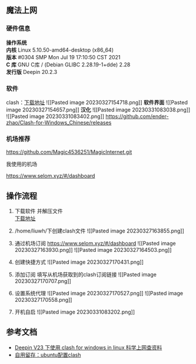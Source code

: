```toc
```

## 魔法上网
### 硬件信息
**操作系统**\
**内核**         Linux 5.10.50-amd64-desktop (x86_64)\
**版本**         #0304 SMP Mon Jul 19 17:10:50 CST 2021\
**C 库**         GNU C库 / (Debian GLIBC 2.28.19-1+dde) 2.28\
**发行版**     Deepin 20.2.3

### 软件
clash：[下载地址](https://github.com/Fndroid/clash_for_windows_pkg/releases)
![[Pasted image 20230327154718.png]]
**软件界面**
![[Pasted image 20230327154657.png]]
**汉化**
![[Pasted image 20230331083038.png]]
![[Pasted image 20230331083402.png]]
https://github.com/ender-zhao/Clash-for-Windows_Chinese/releases

### 机场推荐
https://github.com/Magic4536251/MagicInternet.git

我使用的机场

https://www.selom.xyz/#/dashboard

## 操作流程
1. 下载软件 并解压文件 \
[下载地址](https://github.com/Fndroid/clash_for_windows_pkg/releases)
2. /home/liuwh/下创建clash文件
![[Pasted image 20230327163855.png]]
3. 通过机场订阅 https://www.selom.xyz/#/dashboard
![[Pasted image 20230327163930.png]]
![[Pasted image 20230327164503.png]]
4. 创建快捷方式
![[Pasted image 20230327170431.png]]
5. 添加订阅
填写从机场获取到的clash订阅链接
![[Pasted image 20230327170707.png]]
6. 设置系统代理
![[Pasted image 20230327170527.png]]
![[Pasted image 20230327170558.png]]

7. 开机自启 
![[Pasted image 20230331083202.png]]

## 参考文档
- [Deepin V23 下使用 clash for windows in linux 科学上网查资料](https://bbs.deepin.org/post/242502)
- [自用留存：ubuntu配置clash](https://zhuanlan.zhihu.com/p/451863859)





